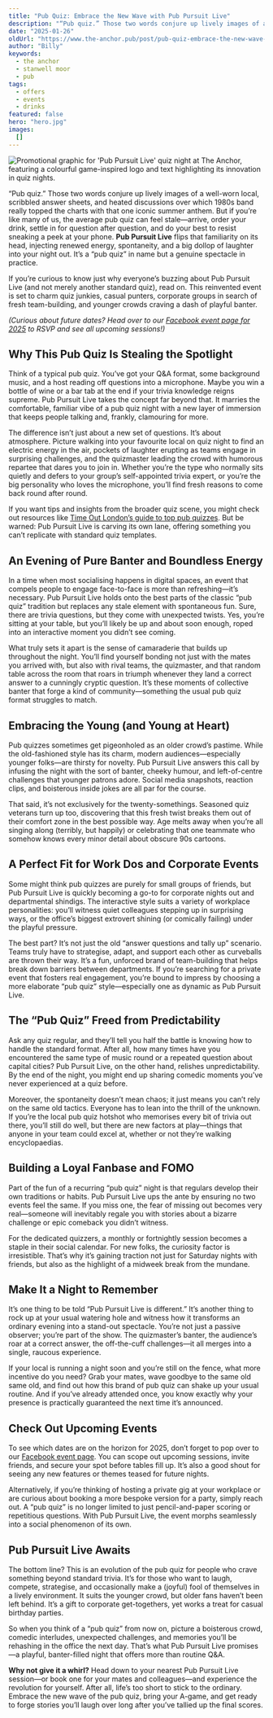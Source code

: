 ```yaml
---
title: "Pub Quiz: Embrace the New Wave with Pub Pursuit Live"
description: "“Pub quiz.” Those two words conjure up lively images of a well-worn local, scribbled answer sheets, and heated discussions over which 1980s band really topped the charts with that one iconic summer anthem. But if you’re like many of us, the average pub quiz can feel stale—arrive, order your drink, settle in for question after question, and do your best to resist sneaking a peek at your phone. Pub Pursuit Live flips that familiarity on its head, injecting renewed energy, spontaneity, and a big do"
date: "2025-01-26"
oldUrl: "https://www.the-anchor.pub/post/pub-quiz-embrace-the-new-wave-with-pub-pursuit-liv"
author: "Billy"
keywords:
  - the anchor
  - stanwell moor
  - pub
tags:
  - offers
  - events
  - drinks
featured: false
hero: "hero.jpg"
images:
  []
---
```


![Promotional graphic for 'Pub Pursuit Live' quiz night at The Anchor, featuring a colourful game-inspired logo and text highlighting its innovation in quiz nights.](https://static.wixstatic.com/media/1c749e_d96a487265a44618b2d83981d848c259~mv2.jpg/v1/fill/w_147,h_83,al_c,q_80,usm_0.66_1.00_0.01,blur_2,enc_avif,quality_auto/1c749e_d96a487265a44618b2d83981d848c259~mv2.jpg)

  

“Pub quiz.” Those two words conjure up lively images of a well-worn local, scribbled answer sheets, and heated discussions over which 1980s band really topped the charts with that one iconic summer anthem. But if you’re like many of us, the average pub quiz can feel stale—arrive, order your drink, settle in for question after question, and do your best to resist sneaking a peek at your phone. **Pub Pursuit Live** flips that familiarity on its head, injecting renewed energy, spontaneity, and a big dollop of laughter into your night out. It’s a “pub quiz” in name but a genuine spectacle in practice.

  

If you’re curious to know just why everyone’s buzzing about Pub Pursuit Live (and not merely another standard quiz), read on. This reinvented event is set to charm quiz junkies, casual punters, corporate groups in search of fresh team-building, and younger crowds craving a dash of playful banter.

  

_(Curious about future dates? Head over to our_ [_Facebook event page for 2025_](https://fb.me/e/748fxuY2n) _to RSVP and see all upcoming sessions!)_

  

## Why This Pub Quiz Is Stealing the Spotlight

Think of a typical pub quiz. You’ve got your Q&A format, some background music, and a host reading off questions into a microphone. Maybe you win a bottle of wine or a bar tab at the end if your trivia knowledge reigns supreme. Pub Pursuit Live takes the concept far beyond that. It marries the comfortable, familiar vibe of a pub quiz night with a new layer of immersion that keeps people talking and, frankly, clamouring for more.

  

The difference isn’t just about a new set of questions. It’s about atmosphere. Picture walking into your favourite local on quiz night to find an electric energy in the air, pockets of laughter erupting as teams engage in surprising challenges, and the quizmaster leading the crowd with humorous repartee that dares you to join in. Whether you’re the type who normally sits quietly and defers to your group’s self-appointed trivia expert, or you’re the big personality who loves the microphone, you’ll find fresh reasons to come back round after round.

  

If you want tips and insights from the broader quiz scene, you might check out resources like [Time Out London’s guide to top pub quizzes](https://www.timeout.com/london/bars-and-pubs/best-pub-quizzes-in-london). But be warned: Pub Pursuit Live is carving its own lane, offering something you can’t replicate with standard quiz templates.

  

## An Evening of Pure Banter and Boundless Energy

In a time when most socialising happens in digital spaces, an event that compels people to engage face-to-face is more than refreshing—it’s necessary. Pub Pursuit Live holds onto the best parts of the classic “pub quiz” tradition but replaces any stale element with spontaneous fun. Sure, there are trivia questions, but they come with unexpected twists. Yes, you’re sitting at your table, but you’ll likely be up and about soon enough, roped into an interactive moment you didn’t see coming.

  

What truly sets it apart is the sense of camaraderie that builds up throughout the night. You’ll find yourself bonding not just with the mates you arrived with, but also with rival teams, the quizmaster, and that random table across the room that roars in triumph whenever they land a correct answer to a cunningly cryptic question. It’s these moments of collective banter that forge a kind of community—something the usual pub quiz format struggles to match.

  

## Embracing the Young (and Young at Heart)

Pub quizzes sometimes get pigeonholed as an older crowd’s pastime. While the old-fashioned style has its charm, modern audiences—especially younger folks—are thirsty for novelty. Pub Pursuit Live answers this call by infusing the night with the sort of banter, cheeky humour, and left-of-centre challenges that younger patrons adore. Social media snapshots, reaction clips, and boisterous inside jokes are all par for the course.

  

That said, it’s not exclusively for the twenty-somethings. Seasoned quiz veterans turn up too, discovering that this fresh twist breaks them out of their comfort zone in the best possible way. Age melts away when you’re all singing along (terribly, but happily) or celebrating that one teammate who somehow knows every minor detail about obscure 90s cartoons.

  

## A Perfect Fit for Work Dos and Corporate Events

Some might think pub quizzes are purely for small groups of friends, but Pub Pursuit Live is quickly becoming a go-to for corporate nights out and departmental shindigs. The interactive style suits a variety of workplace personalities: you’ll witness quiet colleagues stepping up in surprising ways, or the office’s biggest extrovert shining (or comically failing) under the playful pressure.

  

The best part? It’s not just the old “answer questions and tally up” scenario. Teams truly have to strategise, adapt, and support each other as curveballs are thrown their way. It’s a fun, unforced brand of team-building that helps break down barriers between departments. If you’re searching for a private event that fosters real engagement, you’re bound to impress by choosing a more elaborate “pub quiz” style—especially one as dynamic as Pub Pursuit Live.

  

## The “Pub Quiz” Freed from Predictability

Ask any quiz regular, and they’ll tell you half the battle is knowing how to handle the standard format. After all, how many times have you encountered the same type of music round or a repeated question about capital cities? Pub Pursuit Live, on the other hand, relishes unpredictability. By the end of the night, you might end up sharing comedic moments you’ve never experienced at a quiz before.

  

Moreover, the spontaneity doesn’t mean chaos; it just means you can’t rely on the same old tactics. Everyone has to lean into the thrill of the unknown. If you’re the local pub quiz hotshot who memorises every bit of trivia out there, you’ll still do well, but there are new factors at play—things that anyone in your team could excel at, whether or not they’re walking encyclopaedias.

  

## Building a Loyal Fanbase and FOMO

Part of the fun of a recurring “pub quiz” night is that regulars develop their own traditions or habits. Pub Pursuit Live ups the ante by ensuring no two events feel the same. If you miss one, the fear of missing out becomes very real—someone will inevitably regale you with stories about a bizarre challenge or epic comeback you didn’t witness.

  

For the dedicated quizzers, a monthly or fortnightly session becomes a staple in their social calendar. For new folks, the curiosity factor is irresistible. That’s why it’s gaining traction not just for Saturday nights with friends, but also as the highlight of a midweek break from the mundane.

  

## Make It a Night to Remember

It’s one thing to be told “Pub Pursuit Live is different.” It’s another thing to rock up at your usual watering hole and witness how it transforms an ordinary evening into a stand-out spectacle. You’re not just a passive observer; you’re part of the show. The quizmaster’s banter, the audience’s roar at a correct answer, the off-the-cuff challenges—it all merges into a single, raucous experience.

  

If your local is running a night soon and you’re still on the fence, what more incentive do you need? Grab your mates, wave goodbye to the same old same old, and find out how this brand of pub quiz can shake up your usual routine. And if you’ve already attended once, you know exactly why your presence is practically guaranteed the next time it’s announced.

  

## Check Out Upcoming Events

To see which dates are on the horizon for 2025, don’t forget to pop over to our [Facebook event page](https://fb.me/e/748fxuY2n). You can scope out upcoming sessions, invite friends, and secure your spot before tables fill up. It’s also a good shout for seeing any new features or themes teased for future nights.

  

Alternatively, if you’re thinking of hosting a private gig at your workplace or are curious about booking a more bespoke version for a party, simply reach out. A “pub quiz” is no longer limited to just pencil-and-paper scoring or repetitious questions. With Pub Pursuit Live, the event morphs seamlessly into a social phenomenon of its own.

  

## Pub Pursuit Live Awaits

The bottom line? This is an evolution of the pub quiz for people who crave something beyond standard trivia. It’s for those who want to laugh, compete, strategise, and occasionally make a (joyful) fool of themselves in a lively environment. It suits the younger crowd, but older fans haven’t been left behind. It’s a gift to corporate get-togethers, yet works a treat for casual birthday parties.

  

So when you think of a “pub quiz” from now on, picture a boisterous crowd, comedic interludes, unexpected challenges, and memories you’ll be rehashing in the office the next day. That’s what Pub Pursuit Live promises—a playful, banter-filled night that offers more than routine Q&A.

  

**Why not give it a whirl?** Head down to your nearest Pub Pursuit Live session—or book one for your mates and colleagues—and experience the revolution for yourself. After all, life’s too short to stick to the ordinary. Embrace the new wave of the pub quiz, bring your A-game, and get ready to forge stories you’ll laugh over long after you’ve tallied up the final scores.
